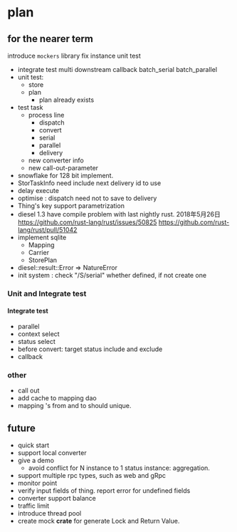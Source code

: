 # plan

## for the nearer term

introduce `mockers` library
fix instance unit test

* integrate test
    multi downstream
    callback
    batch_serial
    batch_parallel
* unit test:
  * store 
  * plan 
    - plan already exists
* test task
  * process line
    * dispatch
    * convert
    * serial
    * parallel
    * delivery
  * new converter info 
  * new call-out-parameter
* snowflake for 128 bit implement.
* StorTaskInfo
    need include next delivery id to use
* delay execute
* optimise : dispatch need not to save to delivery
* Thing's key support parametrization
* diesel 1.3 have compile problem with last nightly rust. 2018年5月26日
https://github.com/rust-lang/rust/issues/50825
https://github.com/rust-lang/rust/pull/51042
* implement sqlite
  * Mapping
  * Carrier
  * StorePlan
* diesel::result::Error => NatureError
* init system : check "/S/serial" whether defined, if not create one

### Unit and Integrate test 

#### Integrate test
* parallel
* context select
* status select
* before convert: target status include and exclude
* callback

### other

* call out
* add cache to mapping dao
* mapping 's from and to should unique. 

## future

* quick start
* support local converter
* give a demo
  * avoid conflict for N instance to 1 status instance: aggregation.
* support multiple rpc types, such as web and gRpc
* monitor point
* verify input fields of thing. report error for undefined fields
* converter support balance
* traffic limit
* introduce thread pool
* create mock **crate** for generate Lock and Return Value.
